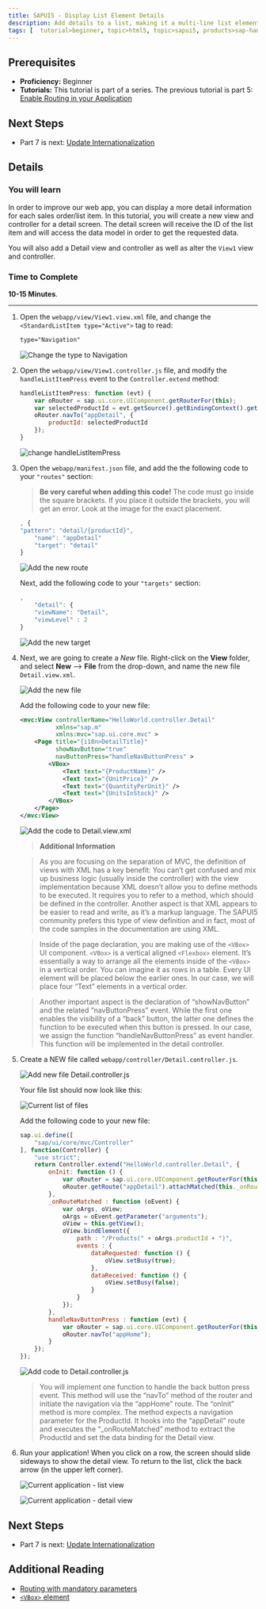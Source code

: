 ```yaml
---
title: SAPUI5 - Display List Element Details
description: Add details to a list, making it a multi-line list element
tags: [  tutorial>beginner, topic>html5, topic>sapui5, products>sap-hana-cloud-platform ]
---
```

## Prerequisites  
 - **Proficiency:** Beginner 
 - **Tutorials:** This tutorial is part of a series.  The previous tutorial is part 5: [Enable Routing in your Application](https://go.sap.com/developer/tutorials/sapui5-webide-enable-routing.html)

## Next Steps
 - Part 7 is next: [Update Internationalization](https://go.sap.com/developer/tutorials/sapui5-webide-update-internationalization.html)

## Details
### You will learn  
In order to improve our web app, you can display a more detail information for each sales order/list item. In this tutorial, you will create a new view and controller for a detail screen. The detail screen will receive the ID of the list item and will access the data model in order to get the requested data.You will also add a Detail view and controller as well as alter the `View1` view and controller.  

### Time to Complete
**10-15 Minutes**.

---

1.  Open the `webapp/view/View1.view.xml` file, and change the `<StandardListItem type="Active">` tag to read:

    ```xml
    type="Navigation"
    ```
    
    ![Change the type to Navigation](1.png)
    
2.  Open the `webapp/view/View1.controller.js` file, and modify the `handleListItemPress` event to the `Controller.extend` method:

    ```javascript
    handleListItemPress: function (evt) {	 	var oRouter = sap.ui.core.UIComponent.getRouterFor(this);	 	var selectedProductId = evt.getSource().getBindingContext().getProperty("ProductID");    	oRouter.navTo("appDetail", {    		productId: selectedProductId    	});    }
    ```
    
    ![change handleListItemPress](2.png)
  
3.  Open the `webapp/manifest.json` file, and add the the following code to your `"routes"` section:

	 > **Be very careful when adding this code!**  The code must go inside the square brackets.  If you place it outside the brackets, you will get an error.  Look at the image for the exact placement.

    ```javascript
    , {    "pattern": "detail/{productId}",    	"name": "appDetail"
    	"target": "detail"    }
    ```
    
    ![Add the new route](3a.png)
    
    Next, add the following code to your `"targets"` section:
    
    ```javascript
    ,    	"detail": {    	"viewName": "Detail",    	"viewLevel" : 2    }
    ```
    
    ![Add the new target](3b.png)
    
4.  Next, we are going to create a *New* file.  Right-click on the **View** folder, and select **New** --> **File** from the drop-down, and name the new file `Detail.view.xml`.
    
    ![Add the new file](4a.png)

    Add the following code to your new file:
    
    ```xml
    <mvc:View controllerName="HelloWorld.controller.Detail"              xmlns="sap.m"              xmlns:mvc="sap.ui.core.mvc" >
    	<Page title="{i18n>DetailTitle}"    	      showNavButton="true"    	      navButtonPress="handleNavButtonPress" >
    		<VBox>    			<Text text="{ProductName}" />    			<Text text="{UnitPrice}" />    			<Text text="{QuantityPerUnit}" />    			<Text text="{UnitsInStock}" />    		</VBox>    	</Page>    </mvc:View>
    ```
    
    ![Add the code to Detail.view.xml](4b.png)

    > **Additional Information**
    
    > As you are focusing on the separation of MVC, the definition of views with XML has a key benefit: You can’t get confused and mix up business logic (usually inside the controller) with the view implementation because XML doesn’t allow you to define methods to be executed. It requires you to refer to a method, which should be defined in the controller. Another aspect is that XML appears to be easier to read and write, as it’s a markup language. The SAPUI5 community prefers this type of view definition and in fact, most of the code samples in the documentation are using XML.    > Inside of the page declaration, you are making use of the `<VBox>` UI component. `<VBox>` is a vertical aligned `<Flexbox>` element. It’s essentially a way to arrange all the elements inside of the `<VBox>` in a vertical order. You can imagine it as rows in a table. Every UI element will be placed below the earlier ones. In our case, we will place four “Text” elements in a vertical order.
        > Another important aspect is the declaration of “showNavButton” and the related “navButtonPress” event. While the first one enables the visibility of a “back” button, the latter one defines the function to be executed when this button is pressed. In our case, we assign the function “handleNavButtonPress” as event handler. This function will be implemented in the detail controller.


5.  Create a NEW file called `webapp/controller/Detail.controller.js`.  
    
    ![Add new file Detail.controller.js](5a.png)

	 Your file list should now look like this:
    
    ![Current list of files](5b.png)

    Add the following code to your new file:

    ```Javascript
    sap.ui.define([    	"sap/ui/core/mvc/Controller"    ], function(Controller) {    	"use strict";    	return Controller.extend("HelloWorld.controller.Detail", {    		onInit: function () {    			var oRouter = sap.ui.core.UIComponent.getRouterFor(this);    			oRouter.getRoute("appDetail").attachMatched(this._onRouteMatched, this);    		},    		_onRouteMatched : function (oEvent) {    			var oArgs, oView;    			oArgs = oEvent.getParameter("arguments");    			oView = this.getView();    			oView.bindElement({    				path : "/Products(" + oArgs.productId + ")",    				events : {    					dataRequested: function () {    						oView.setBusy(true);    					},    					dataReceived: function () {    						oView.setBusy(false);    					}    				}    			});    		},    		handleNavButtonPress : function (evt) {    			var oRouter = sap.ui.core.UIComponent.getRouterFor(this);    			oRouter.navTo("appHome");    		}    	});    });
    ```
    
    ![Add code to Detail.controller.js](5c.png)

    > You will implement one function to handle the back button press event. This method will use the “navTo” method of the router and initiate the navigation via the “appHome” route. The “onInit” method is more complex. The method expects a navigation parameter for the ProductId. It hooks into the “appDetail” route and executes the “_onRouteMatched” method to extract the ProductId and set the data binding for the Detail view.
    
6.  Run your application!  When you click on a row, the screen should slide sideways to show the detail view.  To return to the list, click the back arrow (in the upper left corner).
    
    ![Current application - list view](6a.png)
    
    ![Current application - detail view](6b.png)

## Next Steps
 - Part 7 is next: [Update Internationalization](https://go.sap.com/developer/tutorials/sapui5-webide-update-internationalization.html)

## Additional Reading
- [Routing with mandatory parameters](http://help.sap.com/saphelp_nw75/helpdata/en/f9/6d2522a5ca4382a274ae3c6d002ca0/content.htm)
- [`<VBox>` element](https://sapui5.hana.ondemand.com/docs/api/symbols/sap.m.VBox.html)


